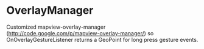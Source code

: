 OverlayManager
==============

Customized mapview-overlay-manager (http://code.google.com/p/mapview-overlay-manager/) so OnOverlayGestureListener
returns a GeoPoint for long press gesture events.


